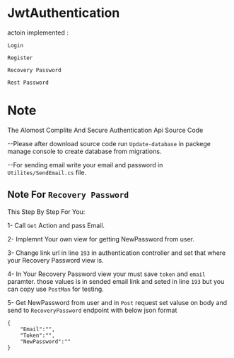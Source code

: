 # JwtAuthentication
actoin implemented : 

```Login```

```Register```

```Recovery Password```

```Rest Password```


# Note
The Alomost Complite And Secure  Authentication Api Source Code

--Please after download source code run ```Update-database``` in packege manage console to create database from migrations.

--For sending email write your email and password in ```Utilites/SendEmail.cs``` file.

## Note For ```Recovery Password ```
This Step By Step For You:

1- Call ```Get``` Action and pass Email.

2- Implemnt Your own view for getting NewPassword from user.

3- Change link url in line ```193``` in authentication controller and set that where your Recovery Password view is.

4- In Your Recovery Password view your must save ```token``` and ```email``` paramter. those values is in sended email link and seted in line ```193``` but you can copy use ```PostMan``` for testing.

5- Get NewPassword from user and in ```Post``` request set valuse on body and send to ```RecoveryPassword``` endpoint with below json format

````
{
    "Email":"",
    "Token":"",
    "NewPassword":""
}
````

